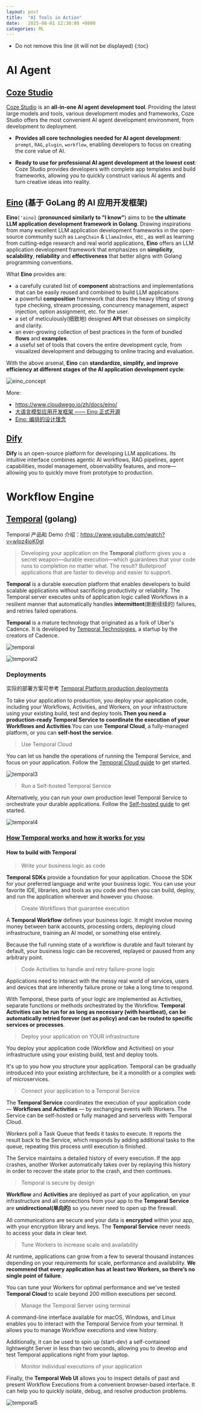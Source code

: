 ```yaml
---
layout: post
title:  "AI Tools in Action"
date:   2025-08-01 12:30:00 +0800
categories: ML
---
```


* Do not remove this line (it will not be displayed)
{:toc}




# AI Agent


## [Coze Studio](https://github.com/coze-dev/coze-studio)


[Coze Studio](https://www.coze.cn/home) is an **all-in-one AI agent development tool**. Providing the latest large models and tools, various development modes and frameworks, Coze Studio offers the most convenient AI agent development environment, from development to deployment.

* **Provides all core technologies needed for AI agent development**: `prompt`, `RAG`, `plugin`, `workflow`, enabling developers to focus on creating the core value of AI.

* **Ready to use for professional AI agent development at the lowest cost**: Coze Studio provides developers with complete app templates and build frameworks, allowing you to quickly construct various AI agents and turn creative ideas into reality.



## [Eino](https://github.com/cloudwego/eino) (基于 GoLang 的 AI 应用开发框架)

**Eino**`['aino]` (**pronounced similarly to "I know"**) aims to be **the ultimate LLM application development framework in Golang**. Drawing inspirations from many excellent LLM application development frameworks in the open-source community such as `LangChain` & `LlamaIndex`, etc., as well as learning from cutting-edge research and real world applications, **Eino** offers an LLM application development framework that emphasizes on **simplicity**, **scalability**, **reliability** and **effectiveness** that better aligns with Golang programming conventions.

What **Eino** provides are:

* a carefully curated list of **component** abstractions and implementations that can be easily reused and combined to build LLM applications
* a powerful **composition** framework that does the heavy lifting of strong type checking, stream processing, concurrency management, aspect injection, option assignment, etc. for the user.
* a set of meticulously(细致地) designed **API** that obsesses on simplicity and clarity.
* an ever-growing collection of best practices in the form of bundled **flows** and **examples**.
* a useful set of tools that covers the entire development cycle, from visualized development and debugging to online tracing and evaluation.

With the above arsenal, **Eino** can **standardize, simplify, and improve efficiency at different stages of the AI application development cycle**:

![eino_concept](/assets/images/202508/eino_concept.png)


More:

* https://www.cloudwego.io/zh/docs/eino/
* [大语言模型应用开发框架 —— Eino 正式开源](https://www.cloudwego.io/zh/docs/eino/overview/eino_open_source/)
* [Eino: 编排的设计理念](https://www.cloudwego.io/zh/docs/eino/core_modules/chain_and_graph_orchestration/orchestration_design_principles/)


## [Dify](https://github.com/langgenius/dify)

**Dify** is an open-source platform for developing LLM applications. Its intuitive interface combines agentic AI workflows, RAG pipelines, agent capabilities, model management, observability features, and more—allowing you to quickly move from prototype to production.



# Workflow Engine

## [Temporal](https://github.com/temporalio/temporal) (golang)

Temporal 产品和 Demo 介绍：https://www.youtube.com/watch?v=wIpz4ioK0gI

> Developing your application on the **Temporal** platform gives you a secret weapon—durable execution—which guarantees that your code runs to completion no matter what. The result? Bulletproof applications that are faster to develop and easier to support.


**Temporal** is a durable execution platform that enables developers to build scalable applications without sacrificing productivity or reliability. The Temporal server executes units of application logic called Workflows in a resilient manner that automatically handles **intermittent**(断断续续的) failures, and retries failed operations.

**Temporal** is a mature technology that originated as a fork of Uber's Cadence. It is developed by [Temporal Technologies](https://temporal.io/), a startup by the creators of Cadence.


![temporal](/assets/images/202508/temporal.png)

![temporal2](/assets/images/202508/temporal2.png)


### Deployments

实际的部署方案可参考 [Temporal Platform production deployments](https://docs.temporal.io/production-deployment)

To take your application to production, you deploy your application code, including your Workflows, Activities, and Workers, on your infrastructure using your existing build, test and deploy tools.**Then you need a production-ready Temporal Service to coordinate the execution of your Workflows and Activities**.You can use **Temporal Cloud**, a fully-managed platform, or you can **self-host the service**.

> Use Temporal Cloud

You can let us handle the operations of running the Temporal Service, and focus on your application. Follow the [Temporal Cloud guide](https://docs.temporal.io/cloud) to get started.


![temporal3](/assets/images/202508/temporal3.png)


> Run a Self-hosted Temporal Service

Alternatively, you can run your own production level Temporal Service to orchestrate your durable applications. Follow the [Self-hosted guide](https://docs.temporal.io/self-hosted-guide) to get started.

![temporal4](/assets/images/202508/temporal4.png)


### [How Temporal works and how it works for you](https://temporal.io/how-it-works)

#### How to build with Temporal

> Write your business logic as code

**Temporal SDKs** provide a foundation for your application. Choose the SDK for your preferred language and write your business logic. You can use your favorite IDE, libraries, and tools as you code and then you can build, deploy, and run the application wherever and however you choose.

> Create Workflows that guarantee execution

A **Temporal Workflow** defines your business logic. It might involve moving money between bank accounts, processing orders, deploying cloud infrastructure, training an AI model, or something else entirely.

Because the full running state of a workflow is durable and fault tolerant by default, your business logic can be recovered, replayed or paused from any arbitrary point.

> Code Activities to handle and retry failure-prone logic

Applications need to interact with the messy real world of services, users and devices that are inherently failure prone or take a long time to respond.

With Temporal, these parts of your logic are implemented as Activities, separate functions or methods orchestrated by the Workflow. **Temporal Activities can be run for as long as necessary (with heartbeat), can be automatically retried forever (set as policy) and can be routed to specific services or processes**.

> Deploy your application on YOUR infrastructure

You deploy your application code (Workflow and Activities) on your infrastructure using your existing build, test and deploy tools.

It's up to you how you structure your application. Temporal can be gradually introduced into your existing architecture, be it a monolith or a complex web of microservices.

> Connect your application to a Temporal Service

The **Temporal Service** coordinates the execution of your application code — **Workflows and Activities** — by exchanging events with Workers. The Service can be self-hosted or fully managed and serverless with Temporal Cloud.

Workers poll a Task Queue that feeds it tasks to execute. It reports the result back to the Service, which responds by adding additional tasks to the queue, repeating this process until execution is finished.

The Service maintains a detailed history of every execution. If the app crashes, another Worker automatically takes over by replaying this history in order to recover the state prior to the crash, and then continues.

> Temporal is secure by design

**Workflow** and **Activities** are deployed as part of your application, on your infrastructure and all connections from your app to the **Temporal Service** are **unidirectional(单向的)** so you never need to open up the firewall.

All communications are secure and your data is **encrypted** within your app, with your encryption library and keys. The **Temporal Service** never needs to access your data in clear text.

> Tune Workers to increase scale and availability

At runtime, applications can grow from a few to several thousand instances depending on your requirements for scale, performance and availability. **We recommend that every application has at least two Workers, so there’s no single point of failure**.

You can tune your Workers for optimal performance and we've tested **Temporal Cloud** to scale beyond 200 million executions per second.

> Manage the Temporal Server using terminal

A command-line interface available for macOS, Windows, and Linux enables you to interact with the Temporal Service from your terminal. It allows you to manage Workflow executions and view history.

Additionally, it can be used to spin up (start-dev) a self-contained lightweight Server in less than two seconds, allowing you to develop and test Temporal applications right from your laptop.

> Monitor individual executions of your application

Finally, the **Temporal Web UI** allows you to inspect details of past and present Workflow Executions from a convenient browser-based interface. It can help you to quickly isolate, debug, and resolve production problems.

![temporal5](/assets/images/202508/temporal5.png)

